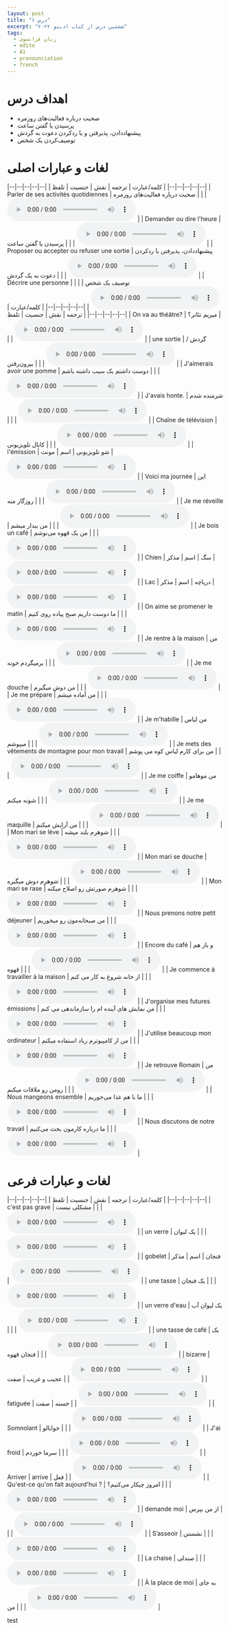```yaml
---
layout: post
title: "درس ۶"
excerpt: "ششمین درس از کتاب ادیتو ۲۰۲۲"
tags: 
  - زبان فرانسوی
  - edito
  - A1
  - pronounciation
  - french
---
```


# اهداف درس

- صحبت درباره فعالیت‌های روزمره
- پرسیدن یا گفتن ساعت
- پیشنهاد‌دادن، پذیرفتن و یا ردکردن دعوت به گردش
- توصیف‌کردن یک شخص


# لغات و عبارات اصلی

|--|--|--|--|--|
| کلمه/عبارت | ترجمه | نقش | جنسیت | تلفظ |
|--|--|--|--|--|
| Parler de ses activités quotidiennes | صحبت درباره فعالیت‌های روزمره |   |   | <audio controls><source src="https://github.com/arm-on/arm-on.github.io/raw/master/assets/audio/1707554432P874872-parlerdesesactivitésquotidiennes.mp3" type="audio/mpeg"></audio> |
| Demander ou dire l'heure | پرسیدن یا گفتن ساعت |   |   | <audio controls><source src="https://github.com/arm-on/arm-on.github.io/raw/master/assets/audio/1707554434P648208-demanderoudirelheure.mp3" type="audio/mpeg"></audio> |
| Proposer ou accepter ou refuser une sortie | پیشنهاددادن، پذیرفتن یا رد‌کردن دعوت به یک گردش |   |   | <audio controls><source src="https://github.com/arm-on/arm-on.github.io/raw/master/assets/audio/1707554436P718724-proposerouaccepterourefuserunesortie.mp3" type="audio/mpeg"></audio> |
| Décrire une personne | توصیف یک شخص |   |   | <audio controls><source src="https://github.com/arm-on/arm-on.github.io/raw/master/assets/audio/1707554438P634214-décrireunepersonne.mp3" type="audio/mpeg"></audio> |
|--|--|--|--|--|
| کلمه/عبارت | ترجمه | نقش | جنسیت | تلفظ |
|--|--|--|--|--|
| On va au théâtre? | میریم تئاتر؟ |   |   | <audio controls><source src="https://github.com/arm-on/arm-on.github.io/raw/master/assets/audio/1707556025P521662-onvaauthéâtre.mp3" type="audio/mpeg"></audio> |
| une sortie | گردش / بیرون‌رفتن |   |   | <audio controls><source src="https://github.com/arm-on/arm-on.github.io/raw/master/assets/audio/1707556027P3417401-unesortie.mp3" type="audio/mpeg"></audio> |
| J'aimerais avoir une pomme | دوست داشتم یک سیب داشته باشم |   |   | <audio controls><source src="https://github.com/arm-on/arm-on.github.io/raw/master/assets/audio/1707556028P70696-jaimeraisavoirunepomme.mp3" type="audio/mpeg"></audio> |
| J'avais honte. | شرمنده‌‌ شدم |   |   | <audio controls><source src="https://github.com/arm-on/arm-on.github.io/raw/master/assets/audio/1707556030P4555671-javaishonte.mp3" type="audio/mpeg"></audio> |
| Chaîne de télévision | کانال تلویزیونی |   |   | <audio controls><source src="https://github.com/arm-on/arm-on.github.io/raw/master/assets/audio/1707556031P708033-chaînedetélévision.mp3" type="audio/mpeg"></audio> |
| l'émission | شو تلویزیونی | اسم | مونث | <audio controls><source src="https://github.com/arm-on/arm-on.github.io/raw/master/assets/audio/1707556032P990942-lémission.mp3" type="audio/mpeg"></audio> |
| Voici ma journée | این روزگار منه |   |   | <audio controls><source src="https://github.com/arm-on/arm-on.github.io/raw/master/assets/audio/1707556035P277073-voicimajournée.mp3" type="audio/mpeg"></audio> |
| Je me réveille | من بیدار میشم |   |   | <audio controls><source src="https://github.com/arm-on/arm-on.github.io/raw/master/assets/audio/1707556036P602586-jemeréveille.mp3" type="audio/mpeg"></audio> |
| Je bois un café | من یک قهوه می‌نوشم |   |   | <audio controls><source src="https://github.com/arm-on/arm-on.github.io/raw/master/assets/audio/1707556038P466912-jeboisuncafé.mp3" type="audio/mpeg"></audio> |
| Chien | سگ | اسم | مذکر | <audio controls><source src="https://github.com/arm-on/arm-on.github.io/raw/master/assets/audio/1707556040P6515682-chien.mp3" type="audio/mpeg"></audio> |
| Lac | دریاچه | اسم | مذکر | <audio controls><source src="https://github.com/arm-on/arm-on.github.io/raw/master/assets/audio/1707556043P1083882-lac.mp3" type="audio/mpeg"></audio> |
| On aime se promener le matin | ما دوست داریم صبح پیاده روی کنیم |   |   | <audio controls><source src="https://github.com/arm-on/arm-on.github.io/raw/master/assets/audio/1707556046P221683-onaimesepromenerlematin.mp3" type="audio/mpeg"></audio> |
| Je rentre à la maison | من برمیگردم خونه |   |   | <audio controls><source src="https://github.com/arm-on/arm-on.github.io/raw/master/assets/audio/1707556048P107252-jerentreàlamaison.mp3" type="audio/mpeg"></audio> |
| Je me douche | من دوش میگیرم |   |   | <audio controls><source src="https://github.com/arm-on/arm-on.github.io/raw/master/assets/audio/1707556049P36147-jemedouche.mp3" type="audio/mpeg"></audio> |
| Je me prépare | من آماده میشم |   |   | <audio controls><source src="https://github.com/arm-on/arm-on.github.io/raw/master/assets/audio/1707556050P625115-jemeprépare.mp3" type="audio/mpeg"></audio> |
| Je m'habille | من لباس میپوشم |   |   | <audio controls><source src="https://github.com/arm-on/arm-on.github.io/raw/master/assets/audio/1707556051P950237-jemhabille.mp3" type="audio/mpeg"></audio> |
| Je mets des vêtements de montagne pour mon travail | من برای کارم لباس کوه می پوشم |   |   | <audio controls><source src="https://github.com/arm-on/arm-on.github.io/raw/master/assets/audio/1707556053P462677-jemetsdesvêtementsdemontagnepourmontravail.mp3" type="audio/mpeg"></audio> |
| Je me coiffe | من موهامو شونه میکنم |   |   | <audio controls><source src="https://github.com/arm-on/arm-on.github.io/raw/master/assets/audio/1707556055P0763268-jemecoiffe.mp3" type="audio/mpeg"></audio> |
| Je me maquille | من آرایش میکنم |   |   | <audio controls><source src="https://github.com/arm-on/arm-on.github.io/raw/master/assets/audio/1707556056P45025-jememaquille.mp3" type="audio/mpeg"></audio> |
| Mon mari se lève | شوهرم بلند میشه |   |   | <audio controls><source src="https://github.com/arm-on/arm-on.github.io/raw/master/assets/audio/1707556057P853166-monmariselève.mp3" type="audio/mpeg"></audio> |
| Mon mari se douche | شوهرم دوش میگیره |   |   | <audio controls><source src="https://github.com/arm-on/arm-on.github.io/raw/master/assets/audio/1707556059P860464-monmarisedouche.mp3" type="audio/mpeg"></audio> |
| Mon mari se rase | شوهرم صورتش رو اصلاح میکنه |   |   | <audio controls><source src="https://github.com/arm-on/arm-on.github.io/raw/master/assets/audio/1707556062P0726552-monmariserase.mp3" type="audio/mpeg"></audio> |
| Nous prenons notre petit déjeuner | من صبحانه‌مون رو میخوریم |   |   | <audio controls><source src="https://github.com/arm-on/arm-on.github.io/raw/master/assets/audio/1707556064P1988559-nousprenonsnotrepetitdéjeuner.mp3" type="audio/mpeg"></audio> |
| Encore du café | و باز هم قهوه |   |   | <audio controls><source src="https://github.com/arm-on/arm-on.github.io/raw/master/assets/audio/1707556066P1671019-encoreducafé.mp3" type="audio/mpeg"></audio> |
| Je commence à travailler à la maison | از خانه شروع به کار می کنم |   |   | <audio controls><source src="https://github.com/arm-on/arm-on.github.io/raw/master/assets/audio/1707556067P39841-jecommenceàtravailleràlamaison.mp3" type="audio/mpeg"></audio> |
| J'organise mes futures émissions | من نمایش های آینده ام را سازماندهی می کنم |   |   | <audio controls><source src="https://github.com/arm-on/arm-on.github.io/raw/master/assets/audio/1707556069P1131551-jorganisemesfuturesémissions.mp3" type="audio/mpeg"></audio> |
| J'utilise beaucoup mon ordinateur | من از کامپیوترم زیاد استفاده میکنم |   |   | <audio controls><source src="https://github.com/arm-on/arm-on.github.io/raw/master/assets/audio/1707556070P591446-jutilisebeaucoupmonordinateur.mp3" type="audio/mpeg"></audio> |
| Je retrouve Romain | من رومن رو ملاقات میکنم |   |   | <audio controls><source src="https://github.com/arm-on/arm-on.github.io/raw/master/assets/audio/1707556072P536779-jeretrouveromain.mp3" type="audio/mpeg"></audio> |
| Nous mangeons ensemble | ما با هم غذا می‌خوریم |   |   | <audio controls><source src="https://github.com/arm-on/arm-on.github.io/raw/master/assets/audio/1707556074P353633-nousmangeonsensemble.mp3" type="audio/mpeg"></audio> |
| Nous discutons de notre travail | ما درباره کارمون بحث می‌کنیم |   |   | <audio controls><source src="https://github.com/arm-on/arm-on.github.io/raw/master/assets/audio/1707556075P6659122-nousdiscutonsdenotretravail.mp3" type="audio/mpeg"></audio> |


# لغات و عبارات فرعی

|--|--|--|--|--|
| کلمه/عبارت | ترجمه | نقش | جنسیت | تلفظ |
|--|--|--|--|--|
| c'est pas grave | مشکلی نیست |   |   | <audio controls><source src="https://github.com/arm-on/arm-on.github.io/raw/master/assets/audio/1707552691P719085-cestpasgrave.mp3" type="audio/mpeg"></audio> |
| un verre | یک لیوان |   |   | <audio controls><source src="https://github.com/arm-on/arm-on.github.io/raw/master/assets/audio/1707552695P6087968-unverre.mp3" type="audio/mpeg"></audio> |
| gobelet | فنجان | اسم | مذکر | <audio controls><source src="https://github.com/arm-on/arm-on.github.io/raw/master/assets/audio/1707552698P776753-gobelet.mp3" type="audio/mpeg"></audio> |
| une tasse | یک فنجان |   |   | <audio controls><source src="https://github.com/arm-on/arm-on.github.io/raw/master/assets/audio/1707552706P667205-unetasse.mp3" type="audio/mpeg"></audio> |
| un verre d'eau | یک لیوان آب |   |   | <audio controls><source src="https://github.com/arm-on/arm-on.github.io/raw/master/assets/audio/1707554267P2216818-unverredeau.mp3" type="audio/mpeg"></audio> |
| une tasse de café | یک فنجان قهوه |   |   | <audio controls><source src="https://github.com/arm-on/arm-on.github.io/raw/master/assets/audio/1707554268P671177-unetassedecafé.mp3" type="audio/mpeg"></audio> |
| bizarre | عجیب و غریب | صفت |   | <audio controls><source src="https://github.com/arm-on/arm-on.github.io/raw/master/assets/audio/1707554270P056658-bizarre.mp3" type="audio/mpeg"></audio> |
| fatiguée | خسته | صفت |   | <audio controls><source src="https://github.com/arm-on/arm-on.github.io/raw/master/assets/audio/1707554271P820086-fatiguée.mp3" type="audio/mpeg"></audio> |
| Somnolant | خوابالو |   |   | <audio controls><source src="https://github.com/arm-on/arm-on.github.io/raw/master/assets/audio/1707554277P263366-somnolant.mp3" type="audio/mpeg"></audio> |
| J'ai froid | سرما خوردم |   |   | <audio controls><source src="https://github.com/arm-on/arm-on.github.io/raw/master/assets/audio/1707554280P139435-jaifroid.mp3" type="audio/mpeg"></audio> |
| Arriver | arrive | فعل |   | <audio controls><source src="https://github.com/arm-on/arm-on.github.io/raw/master/assets/audio/1707554281P458826-arriver.mp3" type="audio/mpeg"></audio> |
| Qu'est-ce qu'on fait aujourd'hui ? | امروز چیکار می‌کنیم؟ |   |   | <audio controls><source src="https://github.com/arm-on/arm-on.github.io/raw/master/assets/audio/1707554283P939893-questcequonfaitaujourdhui.mp3" type="audio/mpeg"></audio> |
| demande moi | از من بپرس |   |   | <audio controls><source src="https://github.com/arm-on/arm-on.github.io/raw/master/assets/audio/1707554285P322263-demandemoi.mp3" type="audio/mpeg"></audio> |
| S’asseoir | نشستن |   |   | <audio controls><source src="https://github.com/arm-on/arm-on.github.io/raw/master/assets/audio/1707554286P691208-s’asseoir.mp3" type="audio/mpeg"></audio> |
| La chaise | صندلی |   |   | <audio controls><source src="https://github.com/arm-on/arm-on.github.io/raw/master/assets/audio/1707554289P105589-lachaise.mp3" type="audio/mpeg"></audio> |
| À la place de moi | به جای من |   |   | <audio controls><source src="https://github.com/arm-on/arm-on.github.io/raw/master/assets/audio/1707554290P530716-àlaplacedemoi.mp3" type="audio/mpeg"></audio> |

test